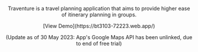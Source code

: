 <p align="center">
Traventure is a travel planning application that aims to provide higher ease of itinerary planning in groups.
</p>

<p align="center">
  [View Demo](https://bt3103-72223.web.app/)
</p>

<p align="center">
(Update as of 30 May 2023: App's Google Maps API has been unlinked, due to end of free trial)
</p>
